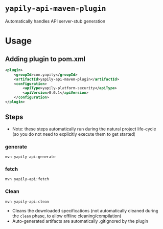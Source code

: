 # `yapily-api-maven-plugin`

Automatically handles API server-stub generation

# Usage 

## Adding plugin to pom.xml
```xml
<plugin>
    <groupId>com.yapily</groupId>
    <artifactId>yapily-api-maven-plugin</artifactId>
    <configuration>
        <apiType>yapily-platform-security</apiType>
        <apiVersion>0.0.1</apiVersion>
    </configuration>
</plugin>
```

## Steps
* Note: these steps automatically run during the natural project life-cycle (so you do not need to explicitly execute them to get started)

### generate
```shell
mvn yapily-api:generate
```
### fetch
```shell
mvn yapily-api:fetch
```

### Clean
```shell
mvn yapily-api:clean
```
- Cleans the downloaded specifications (not automatically cleaned during the `clean` phase, to allow offline cleaning/compilation)
- Auto-generated artifacts are automatically .gitignored by the plugin
